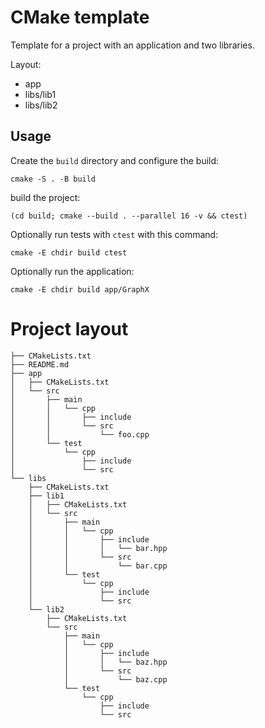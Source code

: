 # CMake template

Template for a project with an application and two libraries.

Layout:
* app
* libs/lib1
* libs/lib2

## Usage

Create the ```build``` directory and configure the build:

```shell
cmake -S . -B build
```

build the project:

```shell
(cd build; cmake --build . --parallel 16 -v && ctest)
```

Optionally run tests with ```ctest``` with this command:

```shell
cmake -E chdir build ctest
```

Optionally run the application:

```shell
cmake -E chdir build app/GraphX
```


# Project layout

```
├── CMakeLists.txt
├── README.md
├── app
│   ├── CMakeLists.txt
│   └── src
│       ├── main
│       │   └── cpp
│       │       ├── include
│       │       └── src
│       │           └── foo.cpp
│       └── test
│           └── cpp
│               ├── include
│               └── src
└── libs
    ├── CMakeLists.txt
    ├── lib1
    │   ├── CMakeLists.txt
    │   └── src
    │       ├── main
    │       │   └── cpp
    │       │       ├── include
    │       │       │   └── bar.hpp
    │       │       └── src
    │       │           └── bar.cpp
    │       └── test
    │           └── cpp
    │               ├── include
    │               └── src
    └── lib2
        ├── CMakeLists.txt
        └── src
            ├── main
            │   └── cpp
            │       ├── include
            │       │   └── baz.hpp
            │       └── src
            │           └── baz.cpp
            └── test
                └── cpp
                    ├── include
                    └── src
```